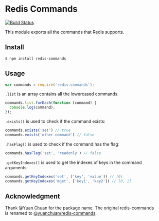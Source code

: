 # Redis Commands

[![Build Status](https://github.com/NodeRedis/redis-commands/actions/workflows/main.yml/badge.svg?branch=master)](https://github.com/NodeRedis/redis-commands/actions/workflows/main.yml?query=branch%3Amain)

This module exports all the commands that Redis supports.

## Install

```shell
$ npm install redis-commands
```

## Usage

```javascript
var commands = require('redis-commands');
```

`.list` is an array contains all the lowercased commands:

```javascript
commands.list.forEach(function (command) {
  console.log(command);
});
```

`.exists()` is used to check if the command exists:

```javascript
commands.exists('set') // true
commands.exists('other-command') // false
```

`.hasFlag()` is used to check if the command has the flag:

```javascript
commands.hasFlag('set', 'readonly') // false
```

`.getKeyIndexes()` is used to get the indexes of keys in the command arguments:

```javascript
commands.getKeyIndexes('set', ['key', 'value']) // [0]
commands.getKeyIndexes('mget', ['key1', 'key2']) // [0, 1]
```

## Acknowledgment

Thank [@Yuan Chuan](https://github.com/yuanchuan) for the package name. The original redis-commands is renamed to [@yuanchuan/redis-commands](https://www.npmjs.com/package/@yuanchuan/redis-commands).
